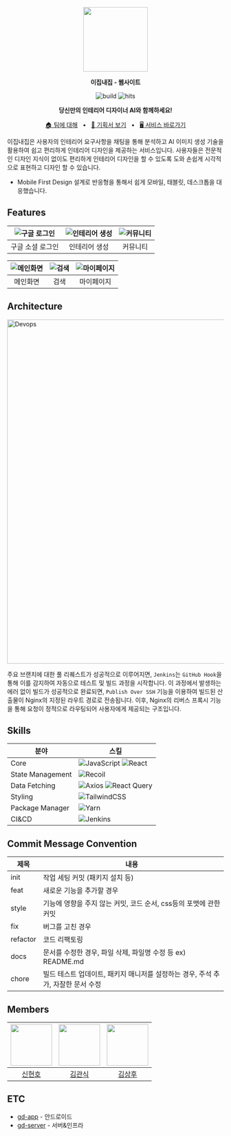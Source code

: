 <div align="center">

<img  width="150" src="https://github.com/EzipNaezip/gd-app/assets/39869096/89a6d6c4-f08e-4b98-8b53-be7036eef66c"/>

<p><b>이집내집 - 웹사이트</b></p>

![build](https://img.shields.io/badge/build-1.0.0-brightgreen?logo=github)
![hits](https://hits.seeyoufarm.com/api/count/incr/badge.svg?url=https%3A%2F%2Fgithub.com%2FEzipNaezip&count_bg=%2379C83D&title_bg=%23555555&icon=github.svg&icon_color=%23E7E7E7&title=hits&edge_flat=false)

**당신만의 인테리어 디자이너 AI와 함께하세요!**

[🏠 팀에 대해](https://github.com/EzipNaezip)
<span>&nbsp;&nbsp;•&nbsp;&nbsp;</span>
[📄 기획서 보기](https://github.com/EzipNaezip/documentation)
<span>&nbsp;&nbsp;•&nbsp;&nbsp;</span>
[🖥️ 서비스 바로가기]()

</div>

이집내집은 사용자의 인테리어 요구사항을 채팅을 통해 분석하고 AI 이미지 생성 기술을 활용하여 쉽고 편리하게 인테리어 디자인을 제공하는 서비스입니다. 사용자들은 전문적인 디자인 지식이 없이도 편리하게 인테리어 디자인을 할 수 있도록 도와 손쉽게 시각적으로 표현하고 디자인 할 수 있습니다.

- Mobile First Design 설계로 반응형을 통해서 쉽게 모바일, 태블릿, 데스크톱을 대응했습니다.

## Features

| <img alt="구글 로그인" src="https://github.com/EzipNaezip/gd-app/assets/39869096/f868c00e-85b8-49eb-bfca-9c931974bb96"> | <img alt="인테리어 생성" src="https://github.com/EzipNaezip/gd-app/assets/39869096/ad04a736-0c54-495b-964c-6df386da6345"> | <img alt="커뮤니티" src="https://github.com/EzipNaezip/gd-app/assets/39869096/d33daa97-55cb-4e5f-9432-7f00d477ce5d"> |
| :----------------------------------------------------------------------------------------------------------------------------: | :--------------------------------------------------------------------------------------------------------------------------------: | :------------------------------------------------------------------------------------------------------------------: |
|                                                        구글 소셜 로그인                                                        |                                                           인테리어 생성                                                            |                                                       커뮤니티                                                       |

| <img alt="메인화면" src="https://github.com/EzipNaezip/gd-app/assets/39869096/75400823-e6cf-47d0-88ae-ab0c143f519a"> | <img alt="검색" src="https://github.com/EzipNaezip/gd-app/assets/39869096/84edbad6-58e0-4f80-bbe5-9f6d4f573e56"> | <img alt="마이페이지" src="https://github.com/EzipNaezip/gd-app/assets/39869096/92b6e479-ebfa-4b33-a7d9-a7b557fb6f01"> |
| :------------------------------------------------------------------------------------------------------------------: | :--------------------------------------------------------------------------------------------------------------: | :--------------------------------------------------------------------------------------------------------------------: |
|                                                       메인화면                                                       |                                                       검색                                                       |                                                       마이페이지                                                       |

## Architecture

<img width="800" alt="Devops" src="https://github.com/EzipNaezip/gd-app/assets/39869096/06178c52-616d-4d92-89ad-6ddf1ca5e61c">

주요 브랜치에 대한 풀 리퀘스트가 성공적으로 이루어지면, `Jenkins`는 `GitHub Hook`을 통해 이를 감지하여 자동으로 테스트 및 빌드 과정을 시작합니다. 이 과정에서 발생하는 에러 없이 빌드가 성공적으로 완료되면, `Publish Over SSH` 기능을 이용하여 빌드된 산출물이 Nginx의 지정된 라우트 경로로 전송됩니다. 이후, Nginx의 리버스 프록시 기능을 통해 요청이 정적으로 라우팅되어 사용자에게 제공되는 구조입니다.

## Skills

| 분야             | 스킬                                                                                                                                                                                                                 |
| ---------------- | -------------------------------------------------------------------------------------------------------------------------------------------------------------------------------------------------------------------- |
| Core             | ![JavaScript](https://img.shields.io/badge/JavaScript-F7DF1E.svg?style=flat-square&logo=JavaScript&logoColor=white) ![React](https://img.shields.io/badge/React-61DAFB?style=flat-square&logo=React&logoColor=black) |
| State Management | ![Recoil](https://img.shields.io/badge/Recoil-3578E5?style=flat-square&logo=recoil&logoColor=white)                                                                                                                  |
| Data Fetching    | ![Axios](https://img.shields.io/badge/Axios-5A29E4?style=flat-square&logo=Axios&logoColor=white) ![React Query](https://img.shields.io/badge/React_Query-FF4154?style=flat-square&logo=ReactQuery&logoColor=white)   |
| Styling          | ![TailwindCSS](https://img.shields.io/badge/TailwindCSS-06B6D4?style=flat-square&logo=TailwindCSS&logoColor=white)                                                                                                   |
| Package Manager  | ![Yarn](https://img.shields.io/badge/Yarn-2C8EBB?style=flat-square&logo=yarn&logoColor=white)                                                                                                                        |
| CI&CD            | ![Jenkins](https://img.shields.io/badge/Jenkins-D24939?style=flat-square&logo=Jenkins&logoColor=white)                                                                                                               |

## Commit Message Convention

| 제목     | 내용                                                                             |
| -------- | -------------------------------------------------------------------------------- |
| init     | 작업 세팅 커밋 (패키지 설치 등)                                                  |
| feat     | 새로운 기능을 추가할 경우                                                        |
| style    | 기능에 영향을 주지 않는 커밋, 코드 순서, css등의 포맷에 관한 커밋                |
| fix      | 버그를 고친 경우                                                                 |
| refactor | 코드 리팩토링                                                                    |
| docs     | 문서를 수정한 경우, 파일 삭제, 파일명 수정 등 ex) README.md                      |
| chore    | 빌드 테스트 업데이트, 패키지 매니저를 설정하는 경우, 주석 추가, 자잘한 문서 수정 |

## Members

| <img src="https://avatars.githubusercontent.com/u/53262430?v=4" width="96" /> | <img src="https://avatars.githubusercontent.com/u/39869096?v=4" width="96" /> | <img src="https://avatars.githubusercontent.com/u/88099593?v=4" width="96" /> |
| :---------------------------------------------------------------------------: | :---------------------------------------------------------------------------: | :---------------------------------------------------------------------------: |
|                      [신현호](https://github.com/SWARVY)                      |                     [김관식](https://github.com/gwansikk)                     |                     [김상후](https://github.com/gwansikk)                     |

## ETC

- [gd-app](https://github.com/EzipNaezip/gd-app) - 안드로이드
- [gd-server](https://github.com/EzipNaezip/gd-server) - 서버&인프라
